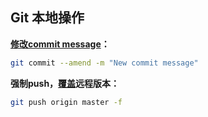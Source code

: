 



## Git 本地操作

**[修改commit message](http://stackoverflow.com/questions/179123/edit-an-incorrect-commit-message-in-git)：**

```bash
git commit --amend -m "New commit message"
```



**强制push，[覆盖](https://ruby-china.org/topics/7365)远程版本：**

```bash
git push origin master -f
```



















